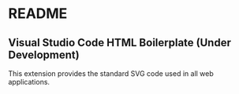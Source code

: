# README
## Visual Studio Code HTML Boilerplate (Under Development)
 
This extension provides the standard SVG code used in all web applications.
